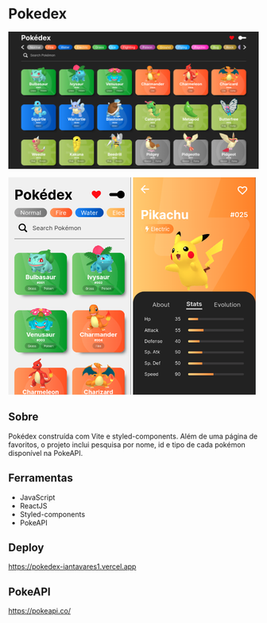 # Pokedex

![Screenshot](./preview.png)

<p>
  <img width="49%" src="./mobile.png" alt="Mobile Screenshot"/>
  <img width="49%" src="./pikachu.png" alt="Pikachu Screenshot"/>
</p>


## Sobre

<p>
  Pokédex construída com Vite e styled-components. 
  Além de uma página de favoritos, o projeto inclui 
  pesquisa por nome, id e tipo de cada pokémon disponível 
  na PokeAPI.
</p>

## Ferramentas

- JavaScript
- ReactJS
- Styled-components
- PokeAPI 

## Deploy

https://pokedex-iantavares1.vercel.app



## PokeAPI

https://pokeapi.co/


